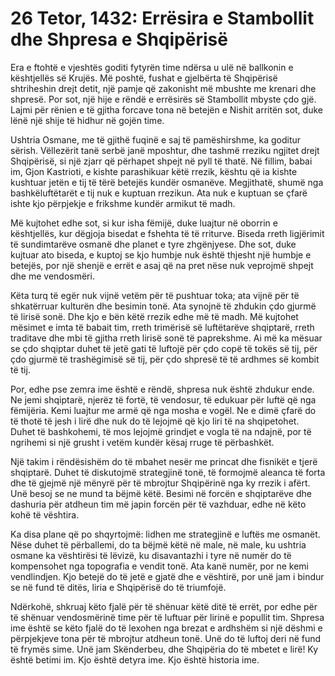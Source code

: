 # 26 Tetor, 1432: Errësira e Stambollit dhe Shpresa e Shqipërisë

Era e ftohtë e vjeshtës goditi fytyrën time ndërsa u ulë në ballkonin e kështjellës së Krujës.  Më poshtë, fushat e gjelbërta të Shqipërisë shtriheshin drejt detit, një pamje që zakonisht më mbushte me krenari dhe shpresë.  Por sot, një hije e rëndë e errësirës së Stambollit mbyste çdo gjë. Lajmi për rënien e të gjitha forcave tona në betejën e Nishit arritën sot, duke lënë një shije të hidhur në gojën time.

Ushtria Osmane, me të gjithë fuqinë e saj të pamëshirshme, ka goditur sërish.  Vëllezërit tanë serbë janë mposhtur, dhe tashmë rreziku ngjitet drejt Shqipërisë, si një zjarr që përhapet shpejt në pyll të thatë.  Në fillim, babai im, Gjon Kastrioti, e kishte parashikuar këtë rrezik, kështu që ia kishte kushtuar jetën e tij të tërë betejës kundër osmanëve.  Megjithatë, shumë nga bashkëluftëtarët e tij nuk e kuptuan rrezikun. Ata nuk e kuptuan se çfarë ishte kjo përpjekje e frikshme kundër armikut të madh.

Më kujtohet edhe sot, si kur isha fëmijë, duke luajtur në oborrin e kështjellës, kur dëgjoja bisedat e fshehta të të rriturve.  Biseda rreth ligjërimit të sundimtarëve osmanë dhe planet e tyre zhgënjyese.  Dhe sot, duke kujtuar ato biseda, e kuptoj se kjo humbje nuk është thjesht një humbje e betejës, por një shenjë e errët e asaj që na pret nëse nuk veprojmë shpejt dhe me vendosmëri.

Këta turq të egër nuk vijnë vetëm për të pushtuar toka; ata vijnë për të shkatërruar kulturën dhe besimin tonë.  Ata synojnë të zhdukin çdo gjurmë të lirisë sonë. Dhe kjo e bën këtë rrezik edhe më të madh.  Më kujtohet mësimet e imta të babait tim, rreth trimërisë së luftëtarëve shqiptarë, rreth traditave dhe mbi të gjitha rreth lirisë sonë të paprekshme.  Ai më ka mësuar se çdo shqiptar duhet të jetë gati të luftojë për çdo copë të tokës së tij, për çdo gjurmë të trashëgimisë së tij, për çdo shpresë të të ardhmes së kombit të tij.

Por, edhe pse zemra ime është e rëndë, shpresa nuk është zhdukur ende.  Ne jemi shqiptarë, njerëz të fortë, të vendosur, të edukuar për luftë që nga fëmijëria.  Kemi luajtur me armë që nga mosha e vogël.  Ne e dimë çfarë do të thotë të jesh i lirë dhe nuk do të lejojmë që kjo liri të na shqipetohet.  Duhet të bashkohemi, të mos lejojmë grindjet e vogla të na ndajnë, por të ngrihemi si një grusht i vetëm kundër kësaj rruge të përbashkët.

Një takim i rëndësishëm do të mbahet nesër me princat dhe fisnikët e tjerë shqiptarë.  Duhet të diskutojmë strategjinë tonë, të formojmë aleanca të forta dhe të gjejmë një mënyrë për të mbrojtur Shqipërinë nga ky rrezik i afërt.  Unë besoj se ne mund ta bëjmë këtë.  Besimi në forcën e shqiptarëve dhe dashuria për atdheun tim më japin forcën për të vazhduar, edhe në këto kohë të vështira.

Ka disa plane që po shqyrtojmë: lidhen me strategjinë e luftës me osmanët.  Nëse duhet të përballemi, do ta bëjmë këtë në male, në male, ku ushtria osmane ka vështirësi të lëvizë, ku disavantazhi i tyre në numër do të kompensohet nga topografia e vendit tonë.  Ata kanë numër, por ne kemi vendlindjen.  Kjo betejë do të jetë e gjatë dhe e vështirë, por unë jam i bindur se në fund të ditës, liria e Shqipërisë do të triumfojë.

Ndërkohë, shkruaj këto fjalë për të shënuar këtë ditë të errët, por edhe për të shënuar vendosmërinë time për të luftuar për lirinë e popullit tim.  Shpresa ime është se këto fjalë do të lexohen nga brezat e ardhshëm si një dëshmi e përpjekjeve tona për të mbrojtur atdheun tonë.  Unë do të luftoj deri në fund të frymës sime. Unë jam Skënderbeu, dhe Shqipëria do të mbetet e lirë!  Ky është betimi im.  Kjo është detyra ime. Kjo është historia ime.
